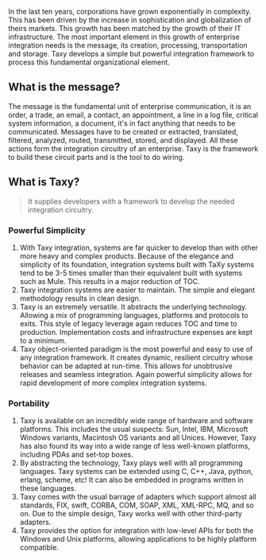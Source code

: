 In the last ten years, corporations have grown exponentially in complexity. This has been driven by the increase in sophistication and globalization of theirs markets. This growth has been matched by the growth of their IT infrastructure. The most important element in this growth of enterprise integration needs is the message, its creation, processing, transportation and storage. Taxy develops a simple but powerful integration framework to process this fundamental organizational element.

## What is the message? ##
The message is the fundamental unit of enterprise communication, it is an order, a trade, an email, a contact, an appointment, a line in a log file, critical system information, a document, it's in fact anything that needs to be communicated. Messages have to be created or extracted, translated, filtered, analyzed, routed, transmitted, stored, and displayed. All these actions form the integration circuitry of an enterprise. Taxy is the framework to build these circuit parts and is the tool to do wiring.


## What is Taxy? ##
> It supplies developers with a framework to develop the needed integration circuitry.

### Powerful Simplicity ###
  1. With Taxy integration, systems are far quicker to develop than with other more heavy and complex products. Because of the elegance and simplicity of its foundation, integration systems built with TaXy systems tend to be 3-5 times smaller than their equivalent built with systems such as Mule. This results in a major reduction of TOC.
  1. Taxy integration systems are easier to maintain. The simple and elegant methodology results in clean design.
  1. Taxy is an extremely versatile. It abstracts the underlying technology. Allowing a mix of programming languages, platforms and protocols to exits. This style of legacy leverage again reduces TOC and time to production. Implementation costs and infrastructure expenses are kept to a minimum.
  1. Taxy object-oriented paradigm is the most powerful and easy to use of any integration framework. It creates dynamic, resilient circuitry whose behavior can be adapted at run-time. This allows for unobtrusive releases and seamless integration. Again powerful simplicity allows for rapid development of more complex integration systems.
### Portability ###
  1. Taxy is available on an incredibly wide range of hardware and software platforms. This includes the usual suspects: Sun, Intel, IBM, Microsoft Windows variants, Macintosh OS variants and all Unices. However, Taxy has also found its way into a wide range of less well-known platforms, including PDAs and set-top boxes.
  1. By abstracting the technology, Taxy plays well with all programming languages. Taxy systems can be extended using C, C++, Java, python, erlang, scheme, etc! It can also be embedded in programs written in these languages.
  1. Taxy comes with the usual barrage of adapters which support almost all standards, FIX, swift, CORBA, COM, SOAP, XML, XML-RPC, MQ,  and so on. Due to the simple design, Taxy works well with other third-party adapters.
  1. Taxy provides the option for integration with low-level APIs for both the Windows and Unix platforms, allowing applications to be highly platform compatible.